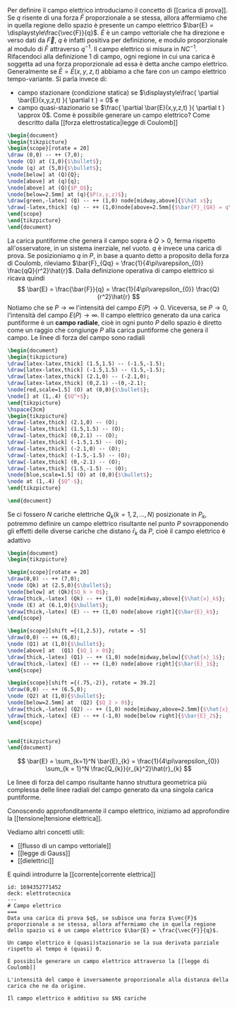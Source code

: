 Per definire il campo elettrico introduciamo il concetto di [[carica di prova]]. Se $q$ risente di una forza $\bar{F}$ proporzionale a se stessa, allora affermiamo che in quella regione dello spazio è presente un campo elettrico $\bar{E} = \displaystyle\frac{\vec{F}}{q}$. 
$\bar{E}$ è un campo vettoriale che ha direzione e verso dati da $\vec{F}$, $q$ è infatti positiva per definizione, e modulo proporzionale al modulo di $\bar{F}$ attraverso $q^{-1}$. Il campo elettrico si misura in $NC^{-1}$. Rifacendoci alla definizione 1 di campo, ogni regione in cui una carica è soggetta ad una forza proporzionale ad essa è detta anche campo elettrico.
Generalmente se $\bar{E}=\bar{E}(x,y,z,t)$ abbiamo a che fare con un campo elettrico tempo-variante. Si parla invece di:
- campo stazionare (condizione statica) se $\displaystyle\frac{ \partial \bar{E}(x,y,z,t) }{ \partial t } = 0$ e  
- campo quasi-stazionario se $\frac{ \partial \bar{E}(x,y,z,t) }{ \partial t } \approx 0$.
Come è possibile generare un campo elettrico? Come descritto dalla  [[forza elettrostatica|legge di Coulomb]]

```tikz
\begin{document}
\begin{tikzpicture}
\begin{scope}[rotate = 20]
\draw (0,0) -- ++ (7,0);
\node (Q) at (1,0){$\bullet$};
\node (q) at (5,0){$\bullet$};
\node[below] at (Q){Q};
\node[above] at (q){q};
\node[above] at (Q){$P_Q$};
\node[below=2.5mm] at (q){$P(x,y,z)$}; 
\draw[green,-latex] (Q) -- ++ (1,0) node[midway,above]{$\hat x$};
\draw[-latex,thick] (q) -- ++ (1,0)node[above=2.5mm]{$\bar{F}_{QA} = q\bar{E}(P)$};
\end{scope}
\end{tikzpicture}
\end{document}
```

La carica puntiforme che genera il campo sopra è $Q > 0$, ferma rispetto all'osservatore, in un sistema inerziale, nel vuoto. $q$ è invece una carica di prova. Se posizioniamo $q$ in $P$, in base a quanto detto a proposito della forza di Coulomb, rileviamo $\bar{F}_{Qq} = \frac{1}{4\pi\varepsilon_{0}} \frac{qQ}{r^2}\hat{r}$. Dalla definizione operativa di campo elettrico si ricava quindi
$$ \bar{E} = \frac{\bar{F}}{q} = \frac{1}{4\pi\varepsilon_{0}} \frac{Q}{r^2}\hat{r} $$
Notiamo che se $P \to \infty$ l'intensità del campo $E(P) \to 0$. Viceversa, se $P \to 0$, l'intensità del campo $E(P) \to \infty$. Il campo elettrico generato da una carica puntiforme è un **campo radiale**, cioè in ogni punto $P$ dello spazio è diretto come un raggio che congiunge $P$ alla carica puntiforme che genera il campo. Le linee di forza del campo sono radiali

```tikz
\begin{document}
\begin{tikzpicture}
\draw[latex-latex,thick] (1.5,1.5) -- (-1.5,-1.5);
\draw[latex-latex,thick] (-1.5,1.5) -- (1.5,-1.5);
\draw[latex-latex,thick] (2.1,0) -- (-2.1,0);
\draw[latex-latex,thick] (0,2.1) --(0,-2.1);
\node[red,scale=1.5] (O) at (0,0){$\bullet$};
\node[] at (1,.4) {$Q^+$};
\end{tikzpicture}
\hspace{3cm}
\begin{tikzpicture}
\draw[-latex,thick] (2.1,0) -- (O); 
\draw[-latex,thick] (1.5,1.5) -- (O);
\draw[-latex,thick] (0,2.1) -- (O);
\draw[-latex,thick] (-1.5,1.5) -- (O);
\draw[-latex,thick] (-2.1,0) -- (O);
\draw[-latex,thick] (-1.5,-1.5) -- (O);
\draw[-latex,thick] (0,-2.1) -- (O);
\draw[-latex,thick] (1.5,-1.5) -- (O);
\node[blue,scale=1.5] (O) at (0,0){$\bullet$};
\node at (1,.4) {$Q^-$};
\end{tikzpicture}

\end{document}
```

Se ci fossero $N$ cariche elettriche $Q_{k} (k = 1,2,\dots,N)$ posizionate in $P_{k}$, potremmo definire un campo elettrico risultante nel punto $P$ sovrapponendo gli effetti delle diverse cariche che distano $\bar{r}_{k}$ da $P$, cioè il campo elettrico è adattivo
```tikz
\begin{document}
\begin{tikzpicture}

\begin{scope}[rotate = 20]
\draw(0,0) -- ++ (7,0);
\node (Qk) at (2.5,0){$\bullet$};
\node[below] at (Qk){$Q_k > 0$};
\draw[thick,-latex] (Qk) -- ++ (1,0) node[midway,above]{$\hat{x}_k$};
\node (E) at (6.1,0){$\bullet$};
\draw[thick,-latex] (E) -- ++ (1,0) node[above right]{$\bar{E}_k$};
\end{scope}

\begin{scope}[shift ={(1,2.5)}, rotate = -5]
\draw(0,0) -- ++ (6,0);
\node (Q1) at (1,0){$\bullet$};
\node[above] at  (Q1) {$Q_1 > 0$};
\draw[thick,-latex] (Q1) -- ++ (1,0) node[midway,below]{$\hat{x}_1$};
\draw[thick,-latex] (E) -- ++ (1,0) node[above right]{$\bar{E}_1$};
\end{scope}

\begin{scope}[shift ={(.75,-2)}, rotate = 39.2]
\draw(0,0) -- ++ (6.5,0);
\node (Q2) at (1,0){$\bullet$};
\node[below=2.5mm] at  (Q2) {$Q_2 > 0$};
\draw[thick,-latex] (Q2) -- ++ (1,0) node[midway,above=2.5mm]{$\hat{x}_2$};
\draw[thick,-latex] (E) -- ++ (-1,0) node[below right]{$\bar{E}_2$};
\end{scope}


\end{tikzpicture}
\end{document}
```
$$ \bar{E} = \sum_{k=1}^N \bar{E}_{k} = \frac{1}{4\pi\varepsilon_{0}} \sum_{k = 1}^N \frac{Q_{k}}{r_{k}^2}\hat{r}_{k} $$


Le linee di forza del campo risultante hanno struttura geometrica più complessa delle linee radiali del campo generato da una singola carica puntiforme. 

Conoscendo approfonditamente il campo elettrico, iniziamo ad approfondire la [[tensione|tensione elettrica]].

 Vediamo altri concetti utili:
 - [[flusso di un campo vettoriale]]  
 - [[legge di Gauss]]
 - [[dielettrici]]

E quindi introdurre la [[corrente|corrente elettrica]]

```anki
id: 1694352771452
deck: elettrotecnica
---
# Campo elettrico
===
Data una carica di prova $q$, se subisce una forza $\vec{F}$ proporzionale a se stessa, allora affermiamo che in quella regione dello spazio vi è un campo elettrico $\bar{E} = \frac{\vec{F}}{q}$.

Un campo elettrico è (quasi)stazionario se la sua derivata parziale rispetto al tempo è (quasi) 0.

È possibile generare un campo elettrico attraverso la [[legge di Coulomb]]

L'intensità del campo è inversamente proporzionale alla distanza della carica che ne da origine.

Il campo elettrico è additivo su $N$ cariche
```
